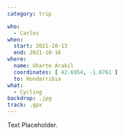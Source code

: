 ```yaml
---
category: trip

who:
  - Carlos
when:
  start: 2021-10-13
  end: 2021-10-16
where:
  name: Uharte Arakil
  coordinates: [ 42.6954, -1.6761 ]
  to: Hondarribia
what: 
  - Cycling
backdrop: .jpg
track: .gpx
---
```


Text Placeholder.